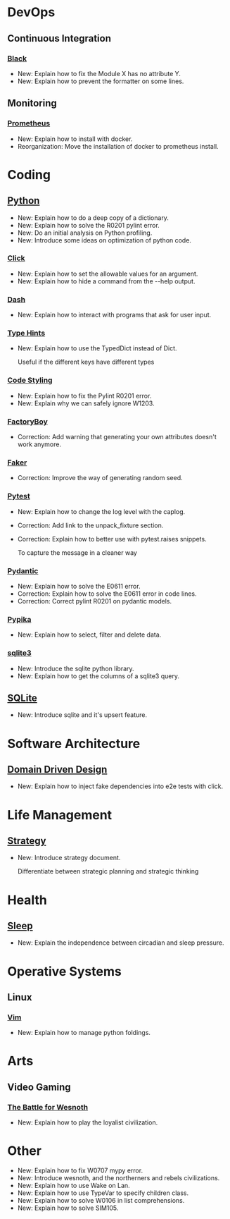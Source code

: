 # DevOps

## Continuous Integration

### [Black](mypy.md)

* New: Explain how to fix the Module X has no attribute Y.
* New: Explain how to prevent the formatter on some lines.

## Monitoring

### [Prometheus](prometheus.md)

* New: Explain how to install with docker.
* Reorganization: Move the installation of docker to prometheus install.

# Coding

## [Python](python.md)

* New: Explain how to do a deep copy of a dictionary.
* New: Explain how to solve the R0201 pylint error.
* New: Do an initial analysis on Python profiling.
* New: Introduce some ideas on optimization of python code.

### [Click](click.md)

* New: Explain how to set the allowable values for an argument.
* New: Explain how to hide a command from the --help output.

### [Dash](sh.md)

* New: Explain how to interact with programs that ask for user input.

### [Type Hints](type_hints.md)

* New: Explain how to use the TypedDict instead of Dict.

    Useful if the different keys have different types

### [Code Styling](python_code_styling.md)

* New: Explain how to fix the Pylint R0201 error.
* New: Explain why we can safely ignore W1203.

### [FactoryBoy](factoryboy.md)

* Correction: Add warning that generating your own attributes doesn't work anymore.

### [Faker](faker.md)

* Correction: Improve the way of generating random seed.

### [Pytest](pytest.md)

* New: Explain how to change the log level with the caplog.
* Correction: Add link to the unpack_fixture section.
* Correction: Explain how to better use with pytest.raises snippets.

    To capture the message in a cleaner way

### [Pydantic](pydantic.md)

* New: Explain how to solve the E0611 error.
* Correction: Explain how to solve the E0611 error in code lines.
* Correction: Correct pylint R0201 on pydantic models.

### [Pypika](pypika.md)

* New: Explain how to select, filter and delete data.

### [sqlite3](sqlite3.md)

* New: Introduce the sqlite python library.
* New: Explain how to get the columns of a sqlite3 query.

## [SQLite](sqlite.md)

* New: Introduce sqlite and it's upsert feature.

# Software Architecture

## [Domain Driven Design](domain_driven_design.md)

* New: Explain how to inject fake dependencies into e2e tests with click.

# Life Management

## [Strategy](strategy.md)

* New: Introduce strategy document.

    Differentiate between strategic planning and strategic thinking

# Health

## [Sleep](sleep.md)

* New: Explain the independence between circadian and sleep pressure.

# Operative Systems

## Linux

### [Vim](vim.md)

* New: Explain how to manage python foldings.

# Arts

## Video Gaming

### [The Battle for Wesnoth](wesnoth.md)

* New: Explain how to play the loyalist civilization.

# Other

* New: Explain how to fix W0707 mypy error.
* New: Introduce wesnoth, and the northerners and rebels civilizations.
* New: Explain how to use Wake on Lan.
* New: Explain how to use TypeVar to specify children class.
* New: Explain how to solve W0106 in list comprehensions.
* New: Explain how to solve SIM105.